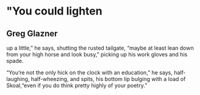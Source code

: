 # "You could lighten
## Greg Glazner
up a little,” he says,
shutting the rusted tailgate,
“maybe at least lean
down from your high horse
and look busy,” picking up
his work gloves and his spade.

“You’re not the only
hick on the clock
with an education,” he says, half-
laughing, half-wheezing,
and spits, his bottom lip bulging
with a load of Skoal,“even
if you do think pretty highly
of your poetry.”